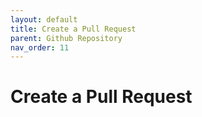 ```yaml
---
layout: default
title: Create a Pull Request
parent: Github Repository
nav_order: 11
---
```


# Create a Pull Request
